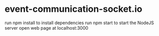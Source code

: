 ﻿# event-communication-socket.io
run npm install to install dependencies
run npm start to start the NodeJS server
open web page at localhost:3000
